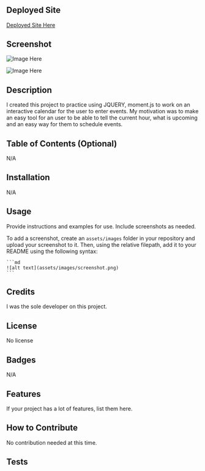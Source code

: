 # <Work Day Scheduler>

## Deployed Site
  
[Deployed Site Here](https://ereneedolan.github.io/Work-Day-Scheduler/)
  


## Screenshot

![Image Here]()

![Image Here]()



## Description

I created this project to practice using JQUERY, moment.js to work on an interactive calendar for the user to enter events. My motivation was to make an easy tool for an user to be able to tell the current hour, what is upcoming and an easy way for them to schedule events.

## Table of Contents (Optional)

N/A

## Installation

N/A

## Usage

Provide instructions and examples for use. Include screenshots as needed.

To add a screenshot, create an `assets/images` folder in your repository and upload your screenshot to it. Then, using the relative filepath, add it to your README using the following syntax:

    ```md
    ![alt text](assets/images/screenshot.png)
    ```

## Credits

I was the sole developer on this project.

## License

No license

## Badges

N/A

## Features

If your project has a lot of features, list them here.

## How to Contribute

No contribution needed at this time.

## Tests
